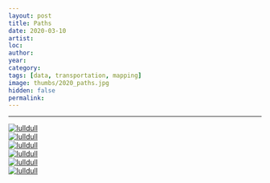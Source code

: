 ```yaml
---
layout: post
title: Paths
date: 2020-03-10
artist: 
loc: 
author: 
year: 
category: 
tags: [data, transportation, mapping]
image: thumbs/2020_paths.jpg
hidden: false
permalink:
---
```






---



<div class="post_image">
	<a href="{{ site.baseurl }}/images/posts/2020_paths/001.jpg" target="_blank">
	<img src="{{ site.baseurl }}/images/posts/2020_paths/001.jpg" alt="lulldull"></a>
</div>

<div class="post_image">
	<a href="{{ site.baseurl }}/images/posts/2020_paths/002.jpg" target="_blank">
	<img src="{{ site.baseurl }}/images/posts/2020_paths/002.jpg" alt="lulldull"></a>
</div>

<div class="post_image">
	<a href="{{ site.baseurl }}/images/posts/2020_paths/003.jpg" target="_blank">
	<img src="{{ site.baseurl }}/images/posts/2020_paths/003.jpg" alt="lulldull"></a>
</div>

<div class="post_image">
	<a href="{{ site.baseurl }}/images/posts/2020_paths/004.jpg" target="_blank">
	<img src="{{ site.baseurl }}/images/posts/2020_paths/004.jpg" alt="lulldull"></a>
</div>


<div class="post_image">
	<a href="{{ site.baseurl }}/images/posts/2020_paths/005.jpg" target="_blank">
	<img src="{{ site.baseurl }}/images/posts/2020_paths/005.jpg" alt="lulldull"></a>
</div>

<div class="post_image">
	<a href="{{ site.baseurl }}/images/posts/2020_paths/006.jpg" target="_blank">
	<img src="{{ site.baseurl }}/images/posts/2020_paths/006.jpg" alt="lulldull"></a>
</div>

